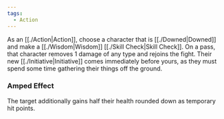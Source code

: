 ```yaml
---
tags:
  - Action
---
```

As an [[./Action|Action]], choose a character that is [[./Downed|Downed]] and make a [[./Wisdom|Wisdom]] [[./Skill Check|Skill Check]]. On a pass, that character removes 1 damage of any type and rejoins the fight. Their new [[./Initiative|Initiative]] comes immediately before yours, as they must spend some time gathering their things off the ground.

### Amped Effect
The target additionally gains half their health rounded down as temporary hit points.